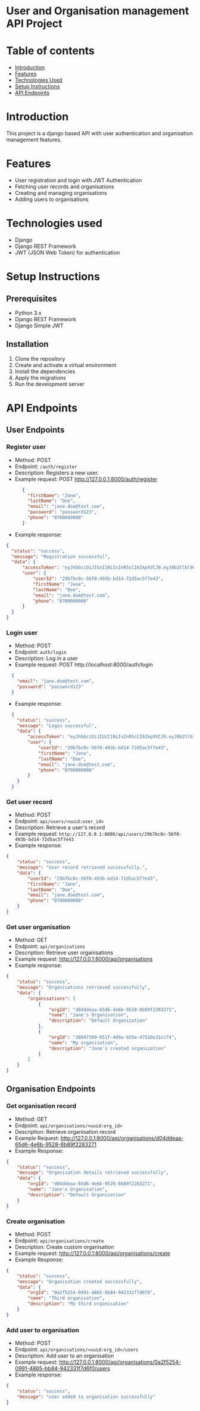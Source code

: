 # User and Organisation management API Project

# Table of contents
- [Introduction](#introduction)
- [Features](#features)
- [Technologies Used](#technologies-used)
- [Setup Instructions](#setup-instructions)
- [API Endpoints](#api-endpoints)

# Introduction
This project is a django based API with user authentication and organisation management features.

# Features
- User registration and login with JWT Authentication
- Fetching user records and organisations
- Creating and managing organisations
- Adding users to organisations

# Technologies used
- Django
- Django REST Framework
- JWT (JSON Web Token) for authentication

# Setup Instructions
## Prerequisites
- Python 3.x
- Django REST Framework
- Django Simple JWT

## Installation
1. Clone the repository
2. Create and activate a virtual environment
3. Install the dependencies
4. Apply the migrations
5. Run the development server

# API Endpoints
## User Endpoints
### Register user 
  - Method: POST 
  - Endpoint: `/auth/register`
  - Description: Registers a new user.
  - Example request: POST http://127.0.0.1:8000/auth/register
  ```json
        {
          "firstName": "Jane",
          "lastName": "Doe",
          "email": "jane.doe@test.com",
          "password": "password123",
          "phone": "0700000000"
        }
```
    
  - Example response:
  ```json
  {
    "status": "success",
    "message": "Registration successful",
    "data": {
        "accessToken": "eyJhbGciOiJIUzI1NiIsInR5cCI6IkpXVCJ9.eyJ0b2tlbl90eXBlIjoiYWNjZXNzIiwiZXhwIjoxNzIyMjU1NjQ0LCJpYXQiOjE3MjE5OTY0NDQsImp0aSI6ImZhY2U0OTI4YTljZTQwODc5NzM1YmQ0NjU0YjcxODE0IiwidXNlcl9pZCI6MTF9.L37asmGd3Esz0Ive6rX_AXoaH5FzG96Tc_ckH9I9VuY",
        "user": {
            "userId": "29b7bc0c-56f0-493b-bd14-72d5ac5f7e43",
            "firstName": "Jane",
            "lastName": "Doe",
            "email": "jane.doe@test.com",
            "phone": "0700000000"
        }
    }
  }
```
### Login user
  - Method: POST
  - Endpoint: `auth/login`
  - Description: Log in a user
  - Example request: POST http://localhost:8000/auth/login
  ```json
    {
      "email": "jane.doe@test.com",
      "password": "password123"
    }
  ```
  - Example response:
  ```json
    {
      "status": "success",
      "message": "Login successful",
      "data": {
          "accessToken": "eyJhbGciOiJIUzI1NiIsInR5cCI6IkpXVCJ9.eyJ0b2tlbl90eXBlIjoiYWNjZXNzIiwiZXhwIjoxNzIyMjU1NjQ0LCJpYXQiOjE3MjE5OTY0NDQsImp0aSI6ImZhY2U0OTI4YTljZTQwODc5NzM1YmQ0NjU0YjcxODE0IiwidXNlcl9pZCI6MTF9.L37asmGd3Esz0Ive6rX_AXoaH5FzG96Tc_ckH9I9VuY",
          "user": {
              "userId": "29b7bc0c-56f0-493b-bd14-72d5ac5f7e43",
              "firstName": "Jane",
              "lastName": "Doe",
              "email": "jane.doe@test.com",
              "phone": "0700000000"
          }
      }
    }
  ```

### Get user record
  - Method: POST
  - Endpoint: `api/users/<uuid:user_id>`
  - Description: Retrieve a user's record
  - Example request: `http://127.0.0.1:8000/api/users/29b7bc0c-56f0-493b-bd14-72d5ac5f7e43`
  - Example response:
```json
{
    "status": "success",
    "message": "User record retrieved successfully.",
    "data": {
        "userId": "29b7bc0c-56f0-493b-bd14-72d5ac5f7e43",
        "firstName": "Jane",
        "lastName": "Doe",
        "email": "jane.doe@test.com",
        "phone": "0700000000"
    }
}
```

### Get user organisation
- Method: GET
- Endpoint: `api/organisations`
- Description: Retrieve user organisations
- Example request: http://127.0.0.1:8000/api/organisations
- Example response:
```json
{
    "status": "success",
    "message": "Organisations retrieved successfully",
    "data": {
        "organisations": [
            {
                "orgId": "d04ddeaa-65d6-4e6b-9528-8b89f2283271",
                "name": "Jane's Organisation",
                "description": "Default Organization"
            },
            {
                "orgId": "38847369-651f-4d9a-929a-47510e31cc74",
                "name": "My organisation",
                "description": "Jane's created organization"
            }
        ]
    }
}
```

## Organisation Endpoints
### Get organisation record
- Method: GET
- Endpoint: `api/organisations/<uuid:org_id>`
- Description: Retrieve organisation record
- Example Request: http://127.0.0.1:8000/api/organisations/d04ddeaa-65d6-4e6b-9528-8b89f2283271
- Example Response:
```json
{
    "status": "success",
    "message": "Organisation details retrieved successfully",
    "data": {
        "orgId": "d04ddeaa-65d6-4e6b-9528-8b89f2283271",
        "name": "Jane's Organisation",
        "description": "Default Organization"
    }
}
```
### Create organisation
- Method: POST
- Endpoint: `api/organisations/create`
- Description: Create custom organisation
- Example request: http://127.0.0.1:8000/api/organisations/create
- Example Response:
```json
{
    "status": "success",
    "message": "Organisation created successfully",
    "data": {
        "orgId": "0a2f5254-0991-4865-bb84-942331f7d6f0",
        "name": "Third organisation",
        "description": "My third organisation"
    }
}
```
### Add user to organisation
- Method: POST
- Endpoint: `api/organisations/<uuid:org_id>/users`
- Description: Add user to an organisation
- Example request: http://127.0.0.1:8000/api/organisations/0a2f5254-0991-4865-bb84-942331f7d6f0/users
- Example response:
```json
{
    "status": "success",
    "message": "user added to organisation successfully"
}
```


